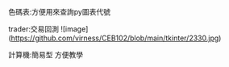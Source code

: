 色碼表:方便用來查詢py圖表代號

trader:交易回測
![image] (https://github.com/virness/CEB102/blob/main/tkinter/2330.jpg)

計算機:簡易型 方便教學
